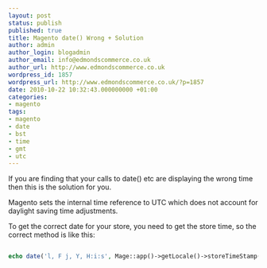 ```yaml
---
layout: post
status: publish
published: true
title: Magento date() Wrong + Solution
author: admin
author_login: blogadmin
author_email: info@edmondscommerce.co.uk
author_url: http://www.edmondscommerce.co.uk
wordpress_id: 1857
wordpress_url: http://www.edmondscommerce.co.uk/?p=1857
date: 2010-10-22 10:32:43.000000000 +01:00
categories:
- magento
tags:
- magento
- date
- bst
- time
- gmt
- utc
---
```

If you are finding that your calls to date() etc are displaying the wrong time then this is the solution for you.

Magento sets the internal time reference to UTC which does not account for daylight saving time adjustments.

To get the correct date for your store, you need to get the store time, so the correct method is like this:

```php

echo date('l, F j, Y, H:i:s', Mage::app()->getLocale()->storeTimeStamp()); 

```

